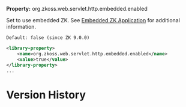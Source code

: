 **Property:** org.zkoss.web.servlet.http.embedded.enabled

Set to use embedded ZK. See [Embedded ZK
Application]({{site.baseurl}}/zk_dev_ref/integration/miscellenous/embedded_zk_application)
for additional information.

`Default: false (since ZK 9.0.0)`

```xml
<library-property>
    <name>org.zkoss.web.servlet.http.embedded.enabled</name>
    <value>true</value>
</library-property>
...
```

# Version History
